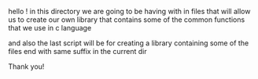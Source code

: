 hello !
in this directory we are going to be having with in files that will allow us to create 
our own library that contains some of the common functions that we use in c language

and 
also the last script will be for creating a library containing some of the files end with same suffix in the current dir

Thank you!
